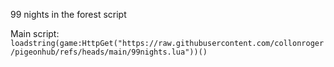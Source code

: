 99 nights in the forest script

Main script:
```loadstring(game:HttpGet("https://raw.githubusercontent.com/collonroger/pigeonhub/refs/heads/main/99nights.lua"))()```
